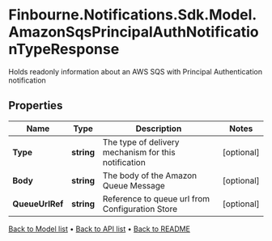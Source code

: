# Finbourne.Notifications.Sdk.Model.AmazonSqsPrincipalAuthNotificationTypeResponse
Holds readonly information about an AWS SQS with Principal Authentication notification

## Properties

Name | Type | Description | Notes
------------ | ------------- | ------------- | -------------
**Type** | **string** | The type of delivery mechanism for this notification | [optional] 
**Body** | **string** | The body of the Amazon Queue Message | [optional] 
**QueueUrlRef** | **string** | Reference to queue url from Configuration Store | [optional] 

[Back to Model list](../README.md#documentation-for-models) &#8226; [Back to API list](../README.md#documentation-for-api-endpoints) &#8226; [Back to README](../README.md)

